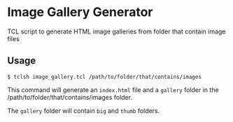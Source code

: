 Image Gallery Generator
=======================

TCL script to generate HTML image galleries from folder that contain image files

Usage
-----

    $ tclsh image_gallery.tcl /path/to/folder/that/contains/images

This command will generate an `index.html` file and a `gallery` folder in the /path/to/folder/that/contains/images folder.

The `gallery` folder will contain `big` and `thumb` folders.


